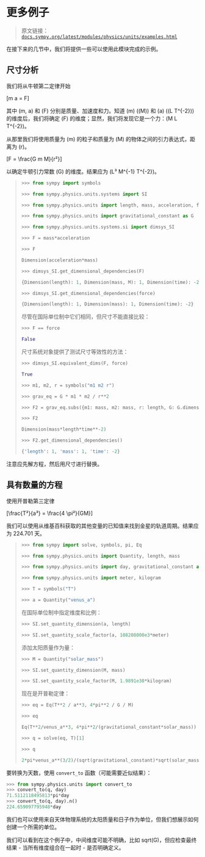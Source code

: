 # 更多例子

> 原文链接：[`docs.sympy.org/latest/modules/physics/units/examples.html`](https://docs.sympy.org/latest/modules/physics/units/examples.html)

在接下来的几节中，我们将提供一些可以使用此模块完成的示例。

## 尺寸分析

我们将从牛顿第二定律开始

\[m a = F\]

其中 \(m, a\) 和 \(F\) 分别是质量、加速度和力。知道 \(m\) (\(M\)) 和 \(a\) (\(L T^{-2}\)) 的维度后，我们将确定 \(F\) 的维度；显然，我们将发现它是一个力：\(M L T^{-2}\)。

从那里我们将使用质量为 \(m\) 的粒子和质量为 \(M\) 的物体之间的引力表达式，距离为 \(r\)。

\[F = \frac{G m M}{r²}\]

以确定牛顿引力常数 \(G\) 的维度。结果应为 \(L³ M^{-1} T^{-2}\)。

> ```py
> >>> from sympy import symbols
> 
> >>> from sympy.physics.units.systems import SI
> 
> >>> from sympy.physics.units import length, mass, acceleration, force
> 
> >>> from sympy.physics.units import gravitational_constant as G
> 
> >>> from sympy.physics.units.systems.si import dimsys_SI
> 
> >>> F = mass*acceleration
> 
> >>> F
> 
> Dimension(acceleration*mass)
> 
> >>> dimsys_SI.get_dimensional_dependencies(F)
> 
> {Dimension(length): 1, Dimension(mass, M): 1, Dimension(time): -2}
> 
> >>> dimsys_SI.get_dimensional_dependencies(force)
> 
> {Dimension(length): 1, Dimension(mass): 1, Dimension(time): -2} 
> ```
> 
> 尽管在国际单位制中它们相同，但尺寸不能直接比较：
> 
> ```py
> >>> F == force
> 
> False 
> ```
> 
> 尺寸系统对象提供了测试尺寸等效性的方法：
> 
> ```py
> >>> dimsys_SI.equivalent_dims(F, force)
> 
> True 
> ```
> 
> ```py
> >>> m1, m2, r = symbols("m1 m2 r")
> 
> >>> grav_eq = G * m1 * m2 / r**2
> 
> >>> F2 = grav_eq.subs({m1: mass, m2: mass, r: length, G: G.dimension})
> 
> >>> F2  
> 
> Dimension(mass*length*time**-2)
> 
> >>> F2.get_dimensional_dependencies()  
> 
> {'length': 1, 'mass': 1, 'time': -2} 
> ```

注意应先解方程，然后用尺寸进行替换。

## 具有数量的方程

使用开普勒第三定律

\[\frac{T²}{a³} = \frac{4 \pi²}{GM}\]

我们可以使用从维基百科获取的其他变量的已知值来找到金星的轨道周期。结果应为 224.701 天。

> ```py
> >>> from sympy import solve, symbols, pi, Eq
> 
> >>> from sympy.physics.units import Quantity, length, mass
> 
> >>> from sympy.physics.units import day, gravitational_constant as G
> 
> >>> from sympy.physics.units import meter, kilogram
> 
> >>> T = symbols("T")
> 
> >>> a = Quantity("venus_a") 
> ```
> 
> 在国际单位制中指定维度和比例：
> 
> ```py
> >>> SI.set_quantity_dimension(a, length)
> 
> >>> SI.set_quantity_scale_factor(a, 108208000e3*meter) 
> ```
> 
> 添加太阳质量作为量：
> 
> ```py
> >>> M = Quantity("solar_mass")
> 
> >>> SI.set_quantity_dimension(M, mass)
> 
> >>> SI.set_quantity_scale_factor(M, 1.9891e30*kilogram) 
> ```
> 
> 现在是开普勒定律：
> 
> ```py
> >>> eq = Eq(T**2 / a**3, 4*pi**2 / G / M)
> 
> >>> eq
> 
> Eq(T**2/venus_a**3, 4*pi**2/(gravitational_constant*solar_mass))
> 
> >>> q = solve(eq, T)[1]
> 
> >>> q
> 
> 2*pi*venus_a**(3/2)/(sqrt(gravitational_constant)*sqrt(solar_mass)) 
> ```

要转换为天数，使用 `convert_to` 函数（可能需要近似结果）：

```py
>>> from sympy.physics.units import convert_to
>>> convert_to(q, day)
71.5112118495813*pi*day
>>> convert_to(q, day).n()
224.659097795948*day 
```

我们也可以使用来自天体物理系统的太阳质量和日子作为单位，但我们想展示如何创建一个所需的单位。

我们可以看到在这个例子中，中间维度可能不明确，比如 sqrt(G)，但应检查最终结果 - 当所有维度组合在一起时 - 是否明确定义。
